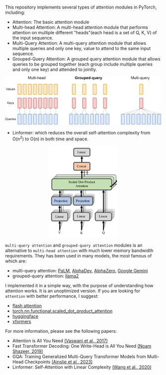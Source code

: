 This repository implements several types of attention modules in PyTorch, including:

* Attention: The basic attention module
* Multi-head Attention: A multi-head attention module that performs attention on multiple different "heads"(each head is a set of Q, K, V) of the input sequence.
* Multi-Query Attention: A multi-query attention module that allows multiple queries and only one key, value to attend to the same input sequence.
* Grouped-Query Attention: A grouped query attention module that allows queries to be grouped together (each group include multiple queries and only one key) and attended to jointly.

<p align="center">
  <img src="images/grouped-query-attention.png" />
</p>

* Linformer: which reduces the overall self-attention complexity from O(n<sup>2</sup>) to O(n) in both time and space.

<p align="center">
  <img src="images/linformer.png" style="width: 45%; height: 45%"/>
</p>

`multi-query attention` and `grouped-query attention` modules is an alternative to `multi-head attention` with much lower memory bandwidth requirements. They has been used in many models, the most famous of which are:

* multi-query attention: [PaLM](https://arxiv.org/abs/2204.02311v5), [AlphaDev](https://www.nature.com/articles/s41586-023-06004-9), [AlphaZero](https://arxiv.org/pdf/1712.01815v1.pdf), [Google ](https://deepmind.google/technologies/gemini/#introduction)[Gemini](https://storage.googleapis.com/deepmind-media/gemini/gemini_1_report.pdf)
* grouped-query attention: [llama2](https://ai.meta.com/blog/llama-2/)

I implemented it in a simple way, with the purpose of understanding how attention works. It is an unoptimized version.
If you are looking for `attention` with better performance, I suggest:
* [flash attention](https://github.com/Dao-AILab/flash-attention)
* [torch.nn.functional.scaled_dot_product_attention](https://github.com/pytorch/pytorch/blob/8fd1963ae208765e4e7a16734b1735d33db854c7/torch/nn/functional.py#L4962=-L5071)
* [huggingface](https://github.com/huggingface/transformers)
* [xformers](https://github.com/facebookresearch/xformers/tree/042abc8aa47d1f5bcc2e82df041811de218924ba/xformers/components/attention)

For more information, please see the following papers:
* Attention is All You Need [(Vaswani et al., 2017)](https://arxiv.org/abs/1706.03762)
* Fast Transformer Decoding: One Write-Head is All
You Need [(Noam Shazeer, 2019)](https://arxiv.org/pdf/1911.02150.pdf)
* GQA: Training Generalized Multi-Query Transformer Models from Multi-Head Checkpoints [(Ainslie et al., 2023)](https://arxiv.org/pdf/2305.13245.pdf)
* Linformer: Self-Attention with Linear Complexity [(Wang et al., 2020)](https://arxiv.org/abs/2006.04768)
